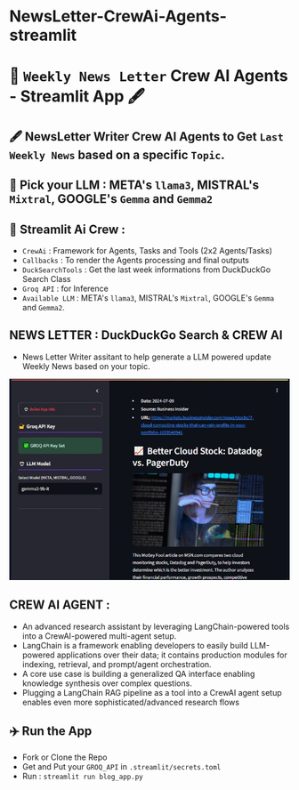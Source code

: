 # NewsLetter-CrewAi-Agents-streamlit

# 📝 `Weekly News Letter` Crew AI Agents - Streamlit App 🖋️
## 🖋️ NewsLetter Writer Crew AI Agents to Get `Last Weekly News` based on a specific `Topic`.
## 🤖 Pick your LLM : META's `llama3`, MISTRAL's `Mixtral`, GOOGLE's `Gemma` and `Gemma2` 

## 📝 Streamlit Ai Crew :

- `CrewAi` : Framework for Agents, Tasks and Tools (2x2 Agents/Tasks)
- `Callbacks` : To render the Agents processing and final outputs
- `DuckSearchTools` : Get the last week informations from DuckDuckGo Search Class
- `Groq API` : for Inference
- `Available LLM` : META's `llama3`, MISTRAL's `Mixtral`, GOOGLE's `Gemma` and `Gemma2`.


## NEWS LETTER : DuckDuckGo Search & CREW AI
- News Letter Writer assitant to help generate a LLM powered update Weekly News based on your topic.

![CrewAi App WorkFlow](news_screen.JPG)

## CREW AI AGENT :
- An advanced research assistant by leveraging LangChain-powered tools into a CrewAI-powered multi-agent setup.
- LangChain is a framework enabling developers to easily build LLM-powered applications over their data; it contains production modules for indexing, retrieval, and prompt/agent orchestration.
- A core use case is building a generalized QA interface enabling knowledge synthesis over complex questions.
- Plugging a LangChain RAG pipeline as a tool into a CrewAI agent setup enables even more sophisticated/advanced research flows

## ✈️ Run the App
- Fork or Clone the Repo
- Get and Put your `GROQ_API` in `.streamlit/secrets.toml`
- Run : `streamlit run blog_app.py`
